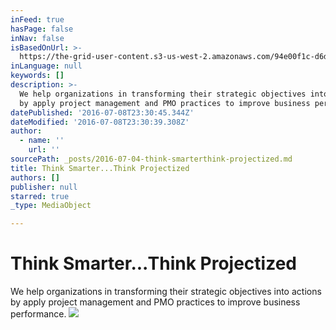 ```yaml
---
inFeed: true
hasPage: false
inNav: false
isBasedOnUrl: >-
  https://the-grid-user-content.s3-us-west-2.amazonaws.com/94e00f1c-d6d6-406e-8981-cc897e2c4a6c.png
inLanguage: null
keywords: []
description: >-
  We help organizations in transforming their strategic objectives into actions
  by apply project management and PMO practices to improve business performance.
datePublished: '2016-07-08T23:30:45.344Z'
dateModified: '2016-07-08T23:30:39.308Z'
author:
  - name: ''
    url: ''
sourcePath: _posts/2016-07-04-think-smarterthink-projectized.md
title: Think Smarter...Think Projectized
authors: []
publisher: null
starred: true
_type: MediaObject

---
```

# Think Smarter...Think Projectized

We help organizations in transforming their strategic objectives into actions by apply project management and PMO practices to improve business performance.
![](https://the-grid-user-content.s3-us-west-2.amazonaws.com/0872ef45-2313-49de-b323-11b01301db47.png)